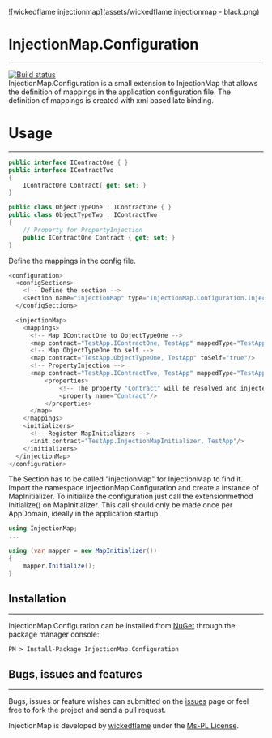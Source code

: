 ![wickedflame injectionmap](assets/wickedflame injectionmap - black.png)

# InjectionMap.Configuration
------------------------------
[![Build status](https://ci.appveyor.com/api/projects/status/4ry3k1pm92q64wr9/branch/master?svg=true)](https://ci.appveyor.com/project/chriswalpen/injectionmap-configuration/branch/master)  
InjectionMap.Configuration is a small extension to InjectionMap that allows the definition of mappings in the application configuration file. The definition of mappings is created with xml based late binding.

# Usage
------------------------------

```csharp
public interface IContractOne { }
public interface IContractTwo 
{
	IContractOne Contract{ get; set; }
}

public class ObjectTypeOne : IContractOne { }
public class ObjectTypeTwo : IContractTwo 
{ 
	// Property for PropertyInjection
	public IContractOne Contract { get; set; }
}
```
Define the mappings in the config file.
```csharp
<configuration>
  <configSections>
    <!-- Define the section -->
    <section name="injectionMap" type="InjectionMap.Configuration.InjectionMapSection, InjectionMap.Configuration" />
  </configSections>

  <injectionMap>
    <mappings>
      <!-- Map IContractOne to ObjectTypeOne -->
      <map contract="TestApp.IContractOne, TestApp" mappedType="TestApp.ObjectTypeOne, TestApp"/>
      <!-- Map ObjectTypeOne to self -->
      <map contract="TestApp.ObjectTypeOne, TestApp" toSelf="true"/>
      <!-- PropertyInjection -->
      <map contract="TestApp.IContractTwo, TestApp" mappedType="TestApp.ObjectTypeTwo, TestApp">
	      <properties>
		      <!-- The property "Contract" will be resolved and injected -->
	          <property name="Contract"/>
	      </properties>
      </map>
    </mappings>
    <initializers>
      <!-- Register MapInitializers -->
      <init contract="TestApp.InjectionMapInitializer, TestApp"/>
    </initializers>
  </injectionMap>
</configuration>
```
The Section has to be called "injectionMap" for InjectionMap to find it.
Import the namespace InjectionMap.Configuration and create a instance of MapInitializer. To initialize the configuration just call the extensionmethod Initialize() on MapInitializer. This call should only be made once per AppDomain, ideally in the application startup.
```csharp
using InjectionMap;
...

using (var mapper = new MapInitializer())
{
    mapper.Initialize();
}
```
## Installation
------------------------------
InjectionMap.Configuration can be installed from [NuGet](http://docs.nuget.org/docs/start-here/installing-nuget) through the package manager console:  

    PM > Install-Package InjectionMap.Configuration

## Bugs, issues and features
------------------------------
Bugs, issues or feature wishes can submitted on the [issues](https://github.com/InjectionMap/InjectionMap.Configuration/issues) page or feel free to fork the project and send a pull request.


InjectionMap is developed by [wickedflame](http://wicked-flame.blogspot.ch/) under the [Ms-PL License](License.txt).